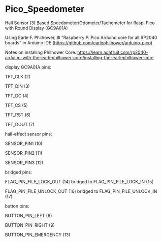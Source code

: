 # Pico_Speedometer

Hall Sensor (3) Based Speedometer/Odometer/Tachometer for Raspi Pico with Round Display (GC9A01A)

Using Earle F. Philhower, III "Raspberry Pi Pico Arduino core for all RP2040 boards" in Arduino IDE (https://github.com/earlephilhower/arduino-pico)

Notes on installing Philhower Core: https://learn.adafruit.com/rp2040-arduino-with-the-earlephilhower-core/installing-the-earlephilhower-core

display GC9A01A pins:

TFT_CLK (2)

TFT_DIN (3)

TFT_DC (4)

TFT_CS (5)

TFT_RST (6)

TFT_DOUT (7)

hall-effect sensor pins:

SENSOR_PIN1 (10)

SENSOR_PIN2 (11)

SENSOR_PIN3 (12)

bridged pins:

FLAG_PIN_FILE_LOCK_OUT (14) bridged to FLAG_PIN_FILE_LOCK_IN (15)

FLAG_PIN_FILE_UNLOCK_OUT (16) bridged to FLAG_PIN_FILE_UNLOCK_IN (17)

button pins:

BUTTON_PIN_LEFT (8)

BUTTON_PIN_RIGHT (9)

BUTTON_PIN_EMERGENCY (13)
